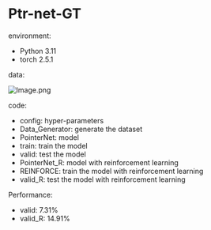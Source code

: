 # Ptr-net-GT

environment:

- Python 3.11
- torch 2.5.1

data:

![Image.png](https://res.craft.do/user/full/8fb2e49f-91ba-7fe3-46a4-c9eaf024703a/doc/C979F0C1-3423-43A1-9E2C-7ECDC60ABCBA/41BDC8D8-2FD5-48D9-B3F9-52801696A8A5_2/n3BXvqKRcyWe2x6rJiyVhhk945LyWqtqcyXmreZNk5sz/Image.png)

code:

- config: hyper-parameters
- Data_Generator: generate the dataset
- PointerNet: model
- train: train the model
- valid: test the model
- PointerNet_R: model with reinforcement learning
- REINFORCE: train the model with reinforcement learning
- valid_R: test the model with reinforcement learning

Performance:
- valid: 7.31%
- valid_R: 14.91%